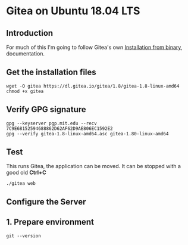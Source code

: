 # Gitea on Ubuntu 18.04 LTS

## Introduction
For much of this I'm going to follow Gitea's own
[Installation from binary](https://docs.gitea.io/en-us/install-from-binary/),
documentation.

## Get the installation files
```
wget -O gitea https://dl.gitea.io/gitea/1.8/gitea-1.8-linux-amd64
chmod +x gitea
```

## Verify GPG signature
```
gpg --keyserver pgp.mit.edu --recv 7C9E68152594688862D62AF62D9AE806EC1592E2
gpg --verify gitea-1.8-linux-amd64.asc gitea-1.80-linux-amd64
```

## Test
This runs Gitea, the application can be moved. It can be stopped with a good old
**Ctrl+C**
```
./gitea web
```

## Configure the Server

## 1. Prepare environment
```
git --version
```
